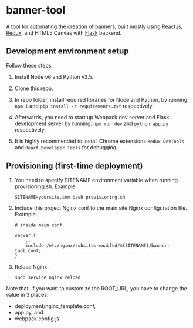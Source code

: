 # banner-tool

A tool for automating the creation of banners, built mostly using [React.js](https://facebook.github.io/react/), [Redux](http://redux.js.org/), and HTML5 Canvas with [Flask](http://flask.pocoo.org/) backend.


## Development environment setup

Follow these steps:

1. Install Node v6 and Python v3.5.

2. Clone this repo.

3. In repo folder, install required libraries for Node and Python, by running
`npm i` and `pip install -r requirements.txt` respectively.

4. Afterwards, you need to start up Webpack dev server and Flask development server by running:
`npm run dev` and `python app.py` respectively.

5. It is highly recommended to install Chrome extensions `Redux DevTools` and `React Developer Tools` for debugging.


## Provisioning (first-time deployment)

1. You need to specify SITENAME environment variable when running provisioning.sh.
Example:

    `SITENAME=yoursite.com bash provisioning.sh`

2. Include this project Nginx conf to the main site Nginx configuration file. Example:

    ```
    # inside main.conf

    server {
        ...
        include /etc/nginx/subsites-enabled/${SITENAME}/banner-tool.conf;
    }
    ```

3. Reload Nginx.

    `sudo service nginx reload`

Note that, if you want to customize the ROOT_URL, you have to change the value in 3 places:

- deployment/nginx_template.conf,
- app.py, and
- webpack.config.js.
